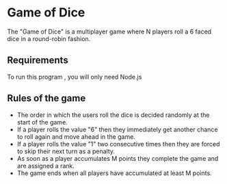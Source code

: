 # Game of Dice
The "Game of Dice" is a multiplayer game where N players roll a 6 faced dice in a round-robin fashion.
## Requirements
To run this program , you will only need Node.js

## Rules of the game
- The order in which the users roll the dice is decided randomly at the start of the game.
- If a player rolls the value "6" then they immediately get another chance to roll again and move
ahead in the game.
- If a player rolls the value "1" two consecutive times then they are forced to skip their next turn
as a penalty.
- As soon as a player accumulates M points they complete the game and are assigned a rank.
- The game ends when all players have accumulated at least M points.


